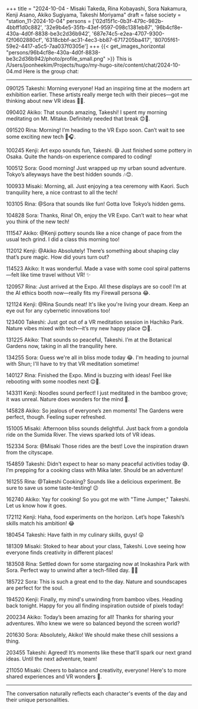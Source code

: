 +++
title = "2024-10-04 - Misaki Takeda, Rina Kobayashi, Sora Nakamura, Kenji Asano, Akiko Sugiyama, Takeshi Moriyama"
draft = false
society = "station_11-2024-10-04"
persons = ['02d15f1c-0b3f-479c-982b-4bbff1d0c882', '32e9b4e5-35fb-43ef-9597-098c1381eb87', '96b4cf8e-430a-4d0f-8838-be3c2d36b942', '687e74c5-e2ea-4707-9300-f2f0602880cf', '6318cbbf-ac31-4ec3-bb87-6717205ba417', '80705f61-59e2-4417-a5c5-7aa037f0305e']
+++
{{< get_images_horizontal "persons/96b4cf8e-430a-4d0f-8838-be3c2d36b942/photo/profile_small.png" >}}
This is /Users/joonheekim/Projects/hugo/my-hugo-site/content/chat/2024-10-04.md
Here is the group chat:

---

090125 Takeshi: Morning everyone! Had an inspiring time at the modern art exhibition earlier. These artists really merge tech with their pieces—got me thinking about new VR ideas 📲🎨.

090402 Akiko: That sounds amazing, Takeshi! I spent my morning meditating on Mt. Mitake. Definitely needed that break 😊🌿.

091520 Rina: Morning! I’m heading to the VR Expo soon. Can’t wait to see some exciting new tech 🚀🎧.

100245 Kenji: Art expo sounds fun, Takeshi. 😄 Just finished some pottery in Osaka. Quite the hands-on experience compared to coding!

100512 Sora: Good morning! Just wrapped up my urban sound adventure. Tokyo’s alleyways have the best hidden sounds 🎶😊.

100933 Misaki: Morning, all. Just enjoying a tea ceremony with Kaori. Such tranquility here, a nice contrast to all the tech!

103105 Rina: @Sora that sounds like fun! Gotta love Tokyo’s hidden gems.

104828 Sora: Thanks, Rina! Oh, enjoy the VR Expo. Can’t wait to hear what you think of the new tech!

111547 Akiko: @Kenji pottery sounds like a nice change of pace from the usual tech grind. I did a class this morning too!

112012 Kenji: @Akiko Absolutely! There’s something about shaping clay that’s pure magic. How did yours turn out?

114523 Akiko: It was wonderful. Made a vase with some cool spiral patterns—felt like time travel without VR! ✨

120957 Rina: Just arrived at the Expo. All these displays are so cool! I’m at the AI ethics booth now—really fits my Firewall persona 😂.

121124 Kenji: @Rina Sounds neat! It's like you're living your dream. Keep an eye out for any cybernetic innovations too!

123400 Takeshi: Just got out of a VR meditation session in Hachiko Park. Nature vibes mixed with tech—it’s my new happy place 😊🌳.

131225 Akiko: That sounds so peaceful, Takeshi. I’m at the Botanical Gardens now, taking in all the tranquility here.

134255 Sora: Guess we're all in bliss mode today 😂. I'm heading to journal with Shun; I'll have to try that VR meditation sometime!

140127 Rina: Finished the Expo. Mind is buzzing with ideas! Feel like rebooting with some noodles next 😌🍜.

143311 Kenji: Noodles sound perfect! I just meditated in the bamboo grove; it was unreal. Nature does wonders for the mind 🌿.

145828 Akiko: So jealous of everyone’s zen moments! The Gardens were perfect, though. Feeling super refreshed.

151005 Misaki: Afternoon bliss sounds delightful. Just back from a gondola ride on the Sumida River. The views sparked lots of VR ideas.

152334 Sora: @Misaki Those rides are the best! Love the inspiration drawn from the cityscape. 

154859 Takeshi: Didn't expect to hear so many peaceful activities today 😅. I’m prepping for a cooking class with Mika later. Should be an adventure!

161255 Rina: @Takeshi Cooking? Sounds like a delicious experiment. Be sure to save us some taste-testing! 😉

162740 Akiko: Yay for cooking! So you got me with "Time Jumper," Takeshi. Let us know how it goes.

172112 Kenji: Haha, food experiments on the horizon. Let’s hope Takeshi’s skills match his ambition! 😂

180454 Takeshi: Have faith in my culinary skills, guys! 😜 

181309 Misaki: Stoked to hear about your class, Takeshi. Love seeing how everyone finds creativity in different places!

183508 Rina: Settled down for some stargazing now at Inokashira Park with Sora. Perfect way to unwind after a tech-filled day. 🌌✨

185722 Sora: This is such a great end to the day. Nature and soundscapes are perfect for the soul. 

194520 Kenji: Finally, my mind's unwinding from bamboo vibes. Heading back tonight. Happy for you all finding inspiration outside of pixels today!

200234 Akiko: Today’s been amazing for all! Thanks for sharing your adventures. Who knew we were so balanced beyond the screen world?

201630 Sora: Absolutely, Akiko! We should make these chill sessions a thing. 

203455 Takeshi: Agreed! It’s moments like these that'll spark our next grand ideas. Until the next adventure, team!

211050 Misaki: Cheers to balance and creativity, everyone! Here's to more shared experiences and VR wonders 🌟.

---

The conversation naturally reflects each character's events of the day and their unique personalities.
